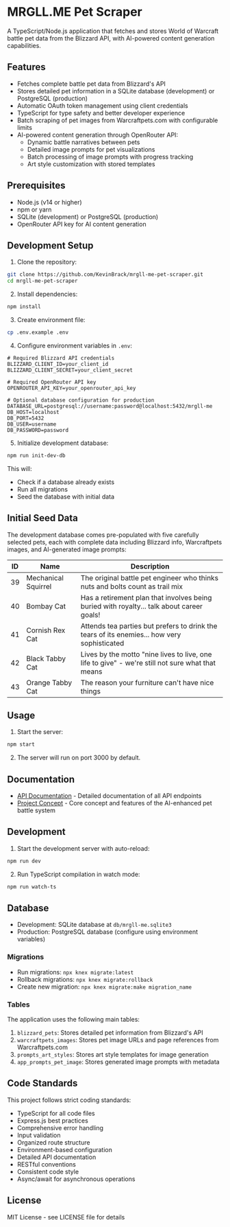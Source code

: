 # MRGLL.ME Pet Scraper

A TypeScript/Node.js application that fetches and stores World of Warcraft battle pet data from the Blizzard API, with AI-powered content generation capabilities.

## Features

-   Fetches complete battle pet data from Blizzard's API
-   Stores detailed pet information in a SQLite database (development) or PostgreSQL (production)
-   Automatic OAuth token management using client credentials
-   TypeScript for type safety and better developer experience
-   Batch scraping of pet images from Warcraftpets.com with configurable limits
-   AI-powered content generation through OpenRouter API:
    -   Dynamic battle narratives between pets
    -   Detailed image prompts for pet visualizations
    -   Batch processing of image prompts with progress tracking
    -   Art style customization with stored templates

## Prerequisites

-   Node.js (v14 or higher)
-   npm or yarn
-   SQLite (development) or PostgreSQL (production)
-   OpenRouter API key for AI content generation

## Development Setup

1. Clone the repository:

```bash
git clone https://github.com/KevinBrack/mrgll-me-pet-scraper.git
cd mrgll-me-pet-scraper
```

2. Install dependencies:

```bash
npm install
```

3. Create environment file:

```bash
cp .env.example .env
```

4. Configure environment variables in `.env`:

```
# Required Blizzard API credentials
BLIZZARD_CLIENT_ID=your_client_id
BLIZZARD_CLIENT_SECRET=your_client_secret

# Required OpenRouter API key
OPENROUTER_API_KEY=your_openrouter_api_key

# Optional database configuration for production
DATABASE_URL=postgresql://username:password@localhost:5432/mrgll-me
DB_HOST=localhost
DB_PORT=5432
DB_USER=username
DB_PASSWORD=password
```

5. Initialize development database:

```bash
npm run init-dev-db
```

This will:
- Check if a database already exists
- Run all migrations
- Seed the database with initial data

## Initial Seed Data

The development database comes pre-populated with five carefully selected pets, each with complete data including Blizzard info, Warcraftpets images, and AI-generated image prompts:

| ID | Name | Description |
|----|------|-------------|
| 39 | Mechanical Squirrel | The original battle pet engineer who thinks nuts and bolts count as trail mix |
| 40 | Bombay Cat | Has a retirement plan that involves being buried with royalty... talk about career goals! |
| 41 | Cornish Rex Cat | Attends tea parties but prefers to drink the tears of its enemies... how very sophisticated |
| 42 | Black Tabby Cat | Lives by the motto "nine lives to live, one life to give" - we're still not sure what that means |
| 43 | Orange Tabby Cat | The reason your furniture can't have nice things |

## Usage

1. Start the server:

```bash
npm start
```

2. The server will run on port 3000 by default.

## Documentation

- [API Documentation](docs/api/overview.md) - Detailed documentation of all API endpoints
- [Project Concept](docs/concepts/mrgll-me-concept.md) - Core concept and features of the AI-enhanced pet battle system

## Development

1. Start the development server with auto-reload:

```bash
npm run dev
```

2. Run TypeScript compilation in watch mode:

```bash
npm run watch-ts
```

## Database

-   Development: SQLite database at `db/mrgll-me.sqlite3`
-   Production: PostgreSQL database (configure using environment variables)

### Migrations

-   Run migrations: `npx knex migrate:latest`
-   Rollback migrations: `npx knex migrate:rollback`
-   Create new migration: `npx knex migrate:make migration_name`

### Tables

The application uses the following main tables:

1. `blizzard_pets`: Stores detailed pet information from Blizzard's API
2. `warcraftpets_images`: Stores pet image URLs and page references from Warcraftpets.com
3. `prompts_art_styles`: Stores art style templates for image generation
4. `app_prompts_pet_image`: Stores generated image prompts with metadata

## Code Standards

This project follows strict coding standards:

-   TypeScript for all code files
-   Express.js best practices
-   Comprehensive error handling
-   Input validation
-   Organized route structure
-   Environment-based configuration
-   Detailed API documentation
-   RESTful conventions
-   Consistent code style
-   Async/await for asynchronous operations

## License

MIT License - see LICENSE file for details
